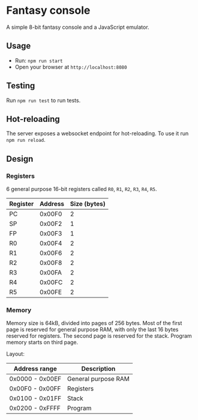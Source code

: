  # Fantasy console

A simple 8-bit fantasy console and a JavaScript emulator.

## Usage

- Run: `npm run start`
- Open your browser at `http://localhost:8080`

## Testing

Run `npm run test` to run tests.

## Hot-reloading

The server exposes a websocket endpoint for hot-reloading. To use it run `npm run reload`.

## Design

### Registers

6 general purpose 16-bit registers called `R0`, `R1`, `R2`, `R3`, `R4`, `R5`.

| Register | Address | Size (bytes) |
|----------|---------|--------------|
| PC       | 0x00F0  | 2            |
| SP       | 0x00F2  | 1            |
| FP       | 0x00F3  | 1            |
| R0       | 0x00F4  | 2            |
| R1       | 0x00F6  | 2            |
| R2       | 0x00F8  | 2            |
| R3       | 0x00FA  | 2            |
| R4       | 0x00FC  | 2            |
| R5       | 0x00FE  | 2            |

### Memory

Memory size is 64kB, divided into pages of 256 bytes.
Most of the first page is reserved for general purpose RAM, with only the last 16 bytes reserved for registers.
The second page is reserved for the stack.
Program memory starts on third page.

Layout:

| Address range   | Description         |
|-----------------|---------------------|
| 0x0000 - 0x00EF | General purpose RAM |
| 0x00F0 - 0x00FF | Registers           |
| 0x0100 - 0x01FF | Stack               |
| 0x0200 - 0xFFFF | Program             |

